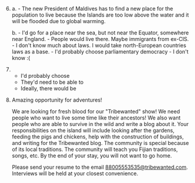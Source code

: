 6.
    a.
        - The new President of Maldives has to find a new place for the population to live because the Islands are too low above the water and it will be flooded due to global warming.

    b.
        - I'd go for a place near the sea, but not near the Equator, somewhere near England.
        - People would live there. Maybe immigrants from ex-CIS.
        - I don't know much about laws. I would take north-European countries laws as a base.
        - I'd probably choose parliamentary democracy
        - I don't know :(

7.
    - I'd probably choose
    - They'd need to be able to
    - Ideally, there would be

8.
    Amazing opportunity for adventures!

    We are looking for fresh blood for our "Tribewanted" show! We need people who want to live some time like their ancestors! We also want people who are able to survive in the wild and write a blog about it. Your responsibilities on the island will include looking after the gardens, feeding the pigs and chickens, help with the construction of buildings, and writing for the Tribewanted blog. The community is special because of its local traditions. The community will teach you Fijian traditions, songs, etc. By the end of your stay, you will not want to go home.

    Please send your resume to the email 88005553535@tribewanted.com. Interviews will be held at your closest convenience.